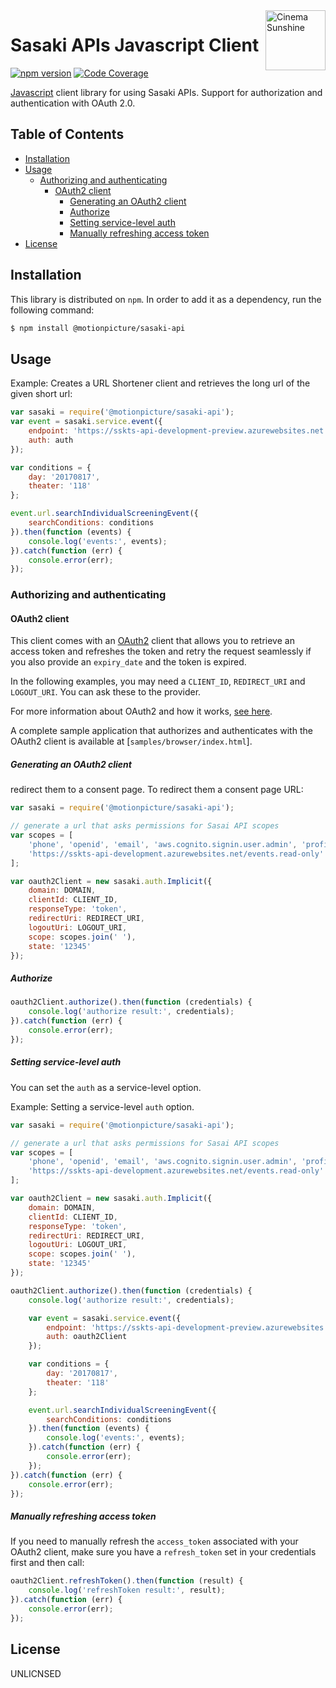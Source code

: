 <img src="http://http://www.cinemasunshine.co.jp/theaters_image/news/CS_logo%20mini_2_19.jpg" alt="Cinema Sunshine" title="Cinema Sunshine" align="right" height="96" width="96"/>

# Sasaki APIs Javascript Client

[![npm version][npmimg]][npm]
[![Code Coverage][codecovimg]][codecov]

[Javascript][javascript] client library for using Sasaki APIs. Support for authorization and authentication with OAuth 2.0.

## Table of Contents

* [Installation](#installation)
* [Usage](#usage)
  * [Authorizing and authenticating](#authorizing-and-authenticating)
    * [OAuth2 client](#oauth2-client)
      * [Generating an OAuth2 client](#generating-an-oauth2-client)
      * [Authorize](#authorize)
      * [Setting service-level auth](#setting-service-level-auth)
      * [Manually refreshing access token](#manually-refreshing-access-token)
* [License](#license)

## Installation

This library is distributed on `npm`. In order to add it as a dependency,
run the following command:

``` sh
$ npm install @motionpicture/sasaki-api
```

## Usage

Example: Creates a URL Shortener client and retrieves the long url of the
given short url:

``` js
var sasaki = require('@motionpicture/sasaki-api');
var event = sasaki.service.event({
    endpoint: 'https://sskts-api-development-preview.azurewebsites.net'.
    auth: auth
});

var conditions = {
    day: '20170817',
    theater: '118'
};

event.url.searchIndividualScreeningEvent({
    searchConditions: conditions
}).then(function (events) {
    console.log('events:', events);
}).catch(function (err) {
    console.error(err);
});
```

### Authorizing and authenticating

#### OAuth2 client

This client comes with an [OAuth2][oauth] client that allows you to retrieve an
access token and refreshes the token and retry the request seamlessly if you
also provide an `expiry_date` and the token is expired.

In the following examples, you may need a `CLIENT_ID`, `REDIRECT_URI` and
`LOGOUT_URI`. You can ask these to the provider.

For more information about OAuth2 and how it works, [see here][oauth].

A complete sample application that authorizes and authenticates with the OAuth2
client is available at [`samples/browser/index.html`].

##### Generating an OAuth2 client
redirect them to a consent page. To redirect them a consent page URL:

``` js
var sasaki = require('@motionpicture/sasaki-api');

// generate a url that asks permissions for Sasai API scopes
var scopes = [
    'phone', 'openid', 'email', 'aws.cognito.signin.user.admin', 'profile',
    'https://sskts-api-development.azurewebsites.net/events.read-only'
];

var oauth2Client = new sasaki.auth.Implicit({
    domain: DOMAIN,
    clientId: CLIENT_ID,
    responseType: 'token',
    redirectUri: REDIRECT_URI,
    logoutUri: LOGOUT_URI,
    scope: scopes.join(' '),
    state: '12345'
});

```

##### Authorize

``` js
oauth2Client.authorize().then(function (credentials) {
    console.log('authorize result:', credentials);
}).catch(function (err) {
    console.error(err);
});
```

##### Setting service-level auth

You can set the `auth` as a service-level option.

Example: Setting a service-level `auth` option.

``` js
var sasaki = require('@motionpicture/sasaki-api');

// generate a url that asks permissions for Sasai API scopes
var scopes = [
    'phone', 'openid', 'email', 'aws.cognito.signin.user.admin', 'profile',
    'https://sskts-api-development.azurewebsites.net/events.read-only'
];

var oauth2Client = new sasaki.auth.Implicit({
    domain: DOMAIN,
    clientId: CLIENT_ID,
    responseType: 'token',
    redirectUri: REDIRECT_URI,
    logoutUri: LOGOUT_URI,
    scope: scopes.join(' '),
    state: '12345'
});

oauth2Client.authorize().then(function (credentials) {
    console.log('authorize result:', credentials);

    var event = sasaki.service.event({
        endpoint: 'https://sskts-api-development-preview.azurewebsites.net'.
        auth: oauth2Client
    });

    var conditions = {
        day: '20170817',
        theater: '118'
    };

    event.url.searchIndividualScreeningEvent({
        searchConditions: conditions
    }).then(function (events) {
        console.log('events:', events);
    }).catch(function (err) {
        console.error(err);
    });
}).catch(function (err) {
    console.error(err);
});
```

##### Manually refreshing access token

If you need to manually refresh the `access_token` associated with your OAuth2
client, make sure you have a `refresh_token` set in your credentials first and
then call:

``` js
oauth2Client.refreshToken().then(function (result) {
    console.log('refreshToken result:', result);
}).catch(function (err) {
    console.error(err);
});
```

## License

UNLICNSED

[npmimg]: https://img.shields.io/npm/v/sasaki-api.svg
[npm]: https://www.npmjs.org/package/@motionpicture/sasaki-api
[javascript]: https://developer.mozilla.org/ja/docs/Web/JavaScript
[oauth]: https://tools.ietf.org/html/rfc6749
[codecovimg]: https://codecov.io/github/motionpicture/sasaki-api-javascript-client/coverage.svg?branch=master
[codecov]: https://codecov.io/github/motionpicture/sasaki-api-javascript-client?branch=master